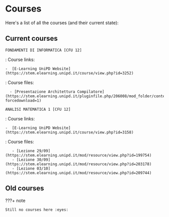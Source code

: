 # Courses

Here's a list of all the courses (and their current state):

## Current courses

`FONDAMENTI DI INFORMATICA [CFU 12]`

:   Course links:

    -  [E-Learning UniPD Website](https://stem.elearning.unipd.it/course/view.php?id=3252)

:  Course files:

      - [Presentazione Architettura Compilatore](https://stem.elearning.unipd.it/pluginfile.php/206008/mod_folder/content/0/00_Presentazione_architettura_compilatore_Hello.pdf?forcedownload=1)

`ANALISI MATEMATICA 1 [CFU 12]`

:   Course links:

    -  [E-Learning UniPD Website](https://stem.elearning.unipd.it/course/view.php?id=3158)

:   Course files:

       - [Lezione 29/09](https://stem.elearning.unipd.it/mod/resource/view.php?id=199754)
       - [Lezione 30/09](https://stem.elearning.unipd.it/mod/resource/view.php?id=203178)
       - [Lezione 03/10](https://stem.elearning.unipd.it/mod/resource/view.php?id=209744)

## Old courses

???+ note

    Still no courses here :eyes: